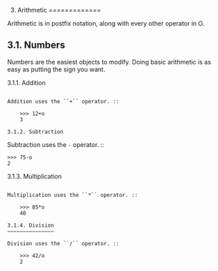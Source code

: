 3. Arithmetic
=============

Arithmetic is in postfix notation, along with every other operator in O.

3.1. Numbers
------------

Numbers are the easiest objects to modify. Doing basic arithmetic is as easy as putting the sign you want.

3.1.1. Addition
~~~~~~~~~~~~~~~

Addition uses the ``+`` operator. ::

    >>> 12+o
    3

3.1.2. Subtraction
~~~~~~~~~~~~~~~~~~

Subtraction uses the ``-`` operator. ::

    >>> 75-o
    2

3.1.3. Multiplication
~~~~~~~~~~~~~~~~~~~~~

Multiplication uses the ``*`` operator. ::

    >>> 85*o
    40

3.1.4. Division
~~~~~~~~~~~~~~~

Division uses the ``/`` operator. ::

    >>> 42/o
    2